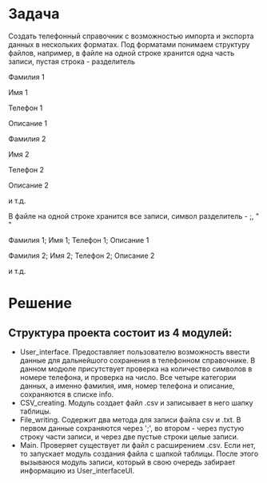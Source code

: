 


# Задача
Создать телефонный справочник с возможностью импорта и экспорта данных в нескольких форматах. Под форматами понимаем структуру файлов, например, в файле на одной строке хранится одна часть записи, пустая строка - разделитель

Фамилия 1

Имя 1

Телефон 1

Описание 1

Фамилия 2

Имя 2

Телефон 2

Описание 2

и т.д.

В файле на одной строке хранится все записи, символ разделитель - ;, " "

Фамилия 1; Имя 1; Телефон 1; Описание 1

Фамилия 2; Имя 2; Телефон 2; Описание 2

и т.д.

# Решение

## Структура проекта состоит из 4 модулей:

* User_interface. Предоставляет пользователю возможность ввести данные для дальнейшого сохранения в телефонном справочнике. В данном модюле присутствует проверка на количество символов в номере телефона, и проверка на число. Все четыре категории данных, а именно фамилия, имя, номер телефона и описание, сохраняются в списке info.
* CSV_creating. Модуль создает файл .csv и записывает в него шапку таблицы.
* File_writing. Содержит два метода для записи файла csv и .txt. В первом данные сохраняются через ';', во втором - через пустую строку части записи, и через две пустые строки целые записи. 
* Main. Проверяет существует ли файл с расширением .csv. Если нет, то запускает модуль создания файла с шапкой таблицы. После этого вызываюся модуль записи, который в свою очередь забирает информацию из User_interfaceUI.